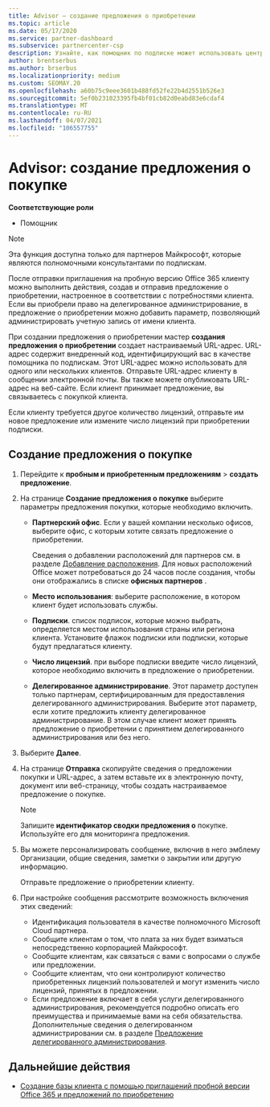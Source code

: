 ```yaml
---
title: Advisor — создание предложения о приобретении
ms.topic: article
ms.date: 05/17/2020
ms.service: partner-dashboard
ms.subservice: partnercenter-csp
description: Узнайте, как помощник по подписке может использовать центр партнеров для создания предложения о приобретении и настраиваемого URL-адреса для включения в пробные приглашения по Office 365.
author: brentserbus
ms.author: brserbus
ms.localizationpriority: medium
ms.custom: SEOMAY.20
ms.openlocfilehash: a60b75c9eee3601b488fd52fe22b4d2551b526e3
ms.sourcegitcommit: 5ef0b231023395fb4bf01cb82d0eabd83e6cdaf4
ms.translationtype: MT
ms.contentlocale: ru-RU
ms.lasthandoff: 04/07/2021
ms.locfileid: "106557755"
---
```

# <a name="advisors-create-a-purchase-offer"></a>Advisor: создание предложения о покупке

 
**Соответствующие роли**

- Помощник


> [!NOTE]
> Эта функция доступна только для партнеров Майкрософт, которые являются полномочными консультантами по подпискам.

После отправки приглашения на пробную версию Office 365 клиенту можно выполнить действия, создав и отправив предложение о приобретении, настроенное в соответствии с потребностями клиента. Если вы приобрели право на делегированное администрирование, в предложение о приобретении можно добавить параметр, позволяющий администрировать учетную запись от имени клиента.

При создании предложения о приобретении мастер **создания предложения о приобретении** создает настраиваемый URL-адрес. URL-адрес содержит внедренный код, идентифицирующий вас в качестве помощника по подпискам. Этот URL-адрес можно использовать для одного или нескольких клиентов. Отправьте URL-адрес клиенту в сообщении электронной почты. Вы также можете опубликовать URL-адрес на веб-сайте. Если клиент принимает предложение, вы связываетесь с покупкой клиента.

Если клиенту требуется другое количество лицензий, отправьте им новое предложение или измените число лицензий при приобретении подписки.

## <a name="to-create-a-purchase-offer"></a>Создание предложения о покупке

1. Перейдите к **пробным и приобретенным предложениям**  >  **создать предложение**.

2. На странице **Создание предложения о покупке** выберите параметры предложения покупки, которые необходимо включить.

    - **Партнерский офис**. Если у вашей компании несколько офисов, выберите офис, с которым хотите связать предложение о приобретении.

        Сведения о добавлении расположений для партнеров см. в разделе [Добавление расположения](manage-locations.md). Для новых расположений Office может потребоваться до 24 часов после создания, чтобы они отображались в списке **офисных партнеров** .

    - **Место использования**: выберите расположение, в котором клиент будет использовать службы.
    - **Подписки**. список подписок, которые можно выбрать, определяется местом использования страны или региона клиента. Установите флажок подписки или подписки, которые будут предлагаться клиенту.
    - **Число лицензий**. при выборе подписки введите число лицензий, которое необходимо включить в предложение о приобретении.
    - **Делегированное администрирование**. Этот параметр доступен только партнерам, сертифицированным для предоставления делегированного администрирования. Выберите этот параметр, если хотите предложить клиенту делегированное администрирование. В этом случае клиент может принять предложение о приобретении с принятием делегированного администрирования или без него.

3. Выберите **Далее**.

4. На странице **Отправка** скопируйте сведения о предложении покупки и URL-адрес, а затем вставьте их в электронную почту, документ или веб-страницу, чтобы создать настраиваемое предложение о покупке.

    > [!NOTE]
    > Запишите **идентификатор сводки предложения о** покупке. Используйте его для мониторинга предложения.

5. Вы можете персонализировать сообщение, включив в него эмблему Организации, общие сведения, заметки о закрытии или другую информацию.

    Отправьте предложение о приобретении клиенту.

6. При настройке сообщения рассмотрите возможность включения этих сведений:

    - Идентификация пользователя в качестве полномочного Microsoft Cloud партнера.
    - Сообщите клиентам о том, что плата за них будет взиматься непосредственно корпорацией Майкрософт.
    - Сообщите клиентам, как связаться с вами с вопросами о службе или предложении.
    - Сообщите клиентам, что они контролируют количество приобретенных лицензий пользователей и могут изменить число лицензий, принятых в предложении.
    - Если предложение включает в себя услуги делегированного администрирования, рекомендуется подробно описать его преимущества и принимаемые вами на себя обязательства. Дополнительные сведения о делегированном администрировании см. в разделе [Предложение делегированного администрирования](customers-revoke-admin-privileges.md).

## <a name="next-steps"></a>Дальнейшие действия

- [Создание базы клиента с помощью приглашений пробной версии Office 365 и предложений по приобретению](advisors-build-your-business.md)